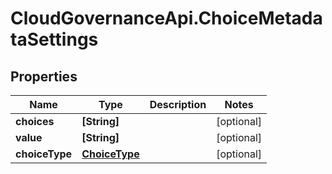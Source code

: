 # CloudGovernanceApi.ChoiceMetadataSettings

## Properties

Name | Type | Description | Notes
------------ | ------------- | ------------- | -------------
**choices** | **[String]** |  | [optional] 
**value** | **[String]** |  | [optional] 
**choiceType** | [**ChoiceType**](ChoiceType.md) |  | [optional] 


